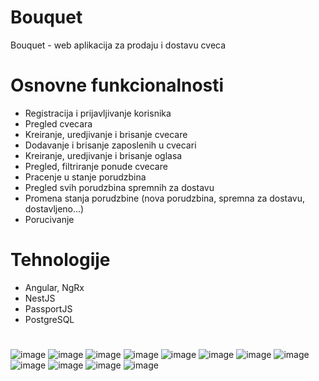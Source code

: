 # Bouquet
Bouquet - web aplikacija za prodaju i dostavu cveca

# Osnovne funkcionalnosti
- Registracija i prijavljivanje korisnika
- Pregled cvecara
- Kreiranje, uredjivanje i brisanje cvecare
- Dodavanje i brisanje zaposlenih u cvecari
- Kreiranje, uredjivanje i brisanje oglasa
- Pregled, filtriranje ponude cvecare
- Pracenje u stanje porudzbina
- Pregled svih porudzbina spremnih za dostavu
- Promena stanja porudzbine (nova porudzbina, spremna za dostavu, dostavljeno...)
- Porucivanje

# Tehnologije
- Angular, NgRx
- NestJS
- PassportJS
- PostgreSQL

#
![image](https://github.com/predrag01/Bouquet/assets/130685007/8d29150d-a9c7-4430-a781-2b7dd4e744ef)
![image](https://github.com/predrag01/Bouquet/assets/130685007/bf8ace62-3810-4084-b90b-e0a4014c3c66)
![image](https://github.com/predrag01/Bouquet/assets/130685007/a26a4086-2cff-49bb-87f1-4ce78cbab968)
![image](https://github.com/predrag01/Bouquet/assets/130685007/572a79c4-fcab-4daf-94d0-73fd65b9cdaa)
![image](https://github.com/predrag01/Bouquet/assets/130685007/d911fc07-43de-48a4-ac23-88a7b771c576)
![image](https://github.com/predrag01/Bouquet/assets/130685007/41cce1dd-bba3-4444-8e09-f457c0fe0e09)
![image](https://github.com/predrag01/Bouquet/assets/130685007/40b03b36-e7a8-48a7-8b40-7e61b547d1ba)
![image](https://github.com/predrag01/Bouquet/assets/130685007/a35669a2-579b-42a1-9069-01bc528c080f)
![image](https://github.com/predrag01/Bouquet/assets/130685007/5418577b-4537-43a9-8111-ba4e5fef1afc)
![image](https://github.com/predrag01/Bouquet/assets/130685007/e9762de7-7739-4e0c-8dc3-0c5e45b204c3)
![image](https://github.com/predrag01/Bouquet/assets/130685007/f0802f9f-6e74-40a9-849a-353d8c7d70bb)
![image](https://github.com/predrag01/Bouquet/assets/130685007/34080489-4311-4327-930f-defa29c2e15d)

